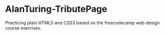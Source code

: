 # AlanTuring-TributePage
 Practicing plain HTML5 and CSS3 based on the freecodecamp web design course exercises.

